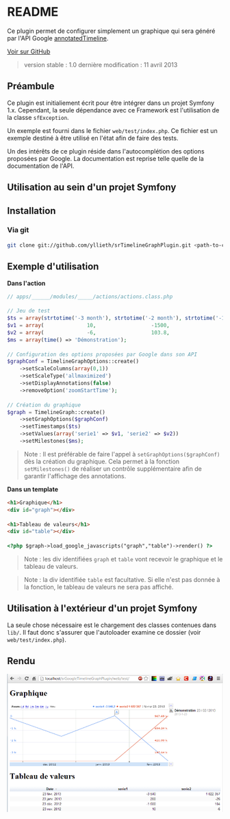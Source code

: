 README
======

Ce plugin permet de configurer simplement un graphique qui sera généré par 
l'API Google [annotatedTimeline](https://developers.google.com/chart/interactive/docs/gallery/annotatedtimeline?hl=fr).

[Voir sur GitHub](https://github.com/yllieth/srTimelineGraphPlugin.git)

> version stable : 1.0
> dernière modification : 11 avril 2013

Préambule
---------

Ce plugin est initialiement écrit pour être intégrer dans un projet Symfony 1.x.
Cependant, la seule dépendance avec ce Framework est l'utilisation de la classe `sfException`.

Un exemple est fourni dans le fichier `web/test/index.php`.
Ce fichier est un exemple destiné à être utilisé en l'état afin de faire des tests.

Un des intérêts de ce plugin réside dans l'autocomplétion des options proposées par Google.
La documentation est reprise telle quelle de la documentation de l'API.


Utilisation au sein d'un projet Symfony
---------------------------------------

## Installation

### Via git
``` sh
git clone git://github.com/yllieth/srTimelineGraphPlugin.git <path-to-clone>
```

## Exemple d'utilisation

**Dans l'action**

``` php
// apps/______/modules/_____/actions/actions.class.php

// Jeu de test
$ts = array(strtotime('-3 month'), strtotime('-2 month'), strtotime('-1 month'), time());
$v1 = array(              10,                  -1500,                   200,    -3540.2);
$v2 = array(              -6,                  103.8,                   -26,    1022357);
$ms = array(time() => 'Démonstration');

// Configuration des options proposées par Google dans son API
$graphConf = TimelineGraphOptions::create()
	->setScaleColumns(array(0,1))
	->setScaleType('allmaximized')
	->setDisplayAnnotations(false)
	->removeOption('zoomStartTime');

// Création du graphique
$graph = TimelineGraph::create()
	->setGraphOptions($graphConf)
	->setTimestamps($ts)
	->setValues(array('serie1' => $v1, 'serie2' => $v2))
	->setMilestones($ms);
```

> Note : Il est préférable de faire l'appel à `setGraphOptions($graphConf)` 
> dès la création du graphique. Cela permet à la fonction `setMilestones()` 
> de réaliser un contrôle supplémentaire afin de garantir l'affichage des 
> annotations.

**Dans un template**

``` html
<h1>Graphique</h1>
<div id="graph"></div>
		
<h1>Tableau de valeurs</h1>
<div id="table"></div>

<?php $graph->load_google_javascripts("graph","table")->render() ?>
```

> Note : les div identifiées `graph` et `table`  vont recevoir 
> le graphique et le tableau de valeurs.

> Note : la div identifiée `table` est facultative. Si elle n'est pas donnée
> à la fonction, le tableau de valeurs ne sera pas affiché.

Utilisation à l'extérieur d'un projet Symfony
---------------------------------------------

La seule chose nécessaire est le chargement des classes contenues dans `lib/`.
Il faut donc s'assurer que l'autoloader examine ce dossier (voir `web/test/index.php`).

Rendu
-----

![](web/test/screenshot.png?raw=true)
